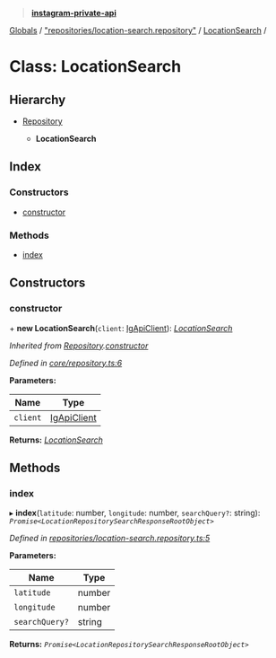 > **[instagram-private-api](../README.md)**

[Globals](../README.md) / ["repositories/location-search.repository"](../modules/_repositories_location_search_repository_.md) / [LocationSearch](_repositories_location_search_repository_.locationsearch.md) /

# Class: LocationSearch

## Hierarchy

* [Repository](_core_repository_.repository.md)

  * **LocationSearch**

## Index

### Constructors

* [constructor](_repositories_location_search_repository_.locationsearch.md#constructor)

### Methods

* [index](_repositories_location_search_repository_.locationsearch.md#index)

## Constructors

###  constructor

\+ **new LocationSearch**(`client`: [IgApiClient](_core_client_.igapiclient.md)): *[LocationSearch](_repositories_location_search_repository_.locationsearch.md)*

*Inherited from [Repository](_core_repository_.repository.md).[constructor](_core_repository_.repository.md#constructor)*

*Defined in [core/repository.ts:6](https://github.com/dilame/instagram-private-api/blob/e9c516c/src/core/repository.ts#L6)*

**Parameters:**

Name | Type |
------ | ------ |
`client` | [IgApiClient](_core_client_.igapiclient.md) |

**Returns:** *[LocationSearch](_repositories_location_search_repository_.locationsearch.md)*

## Methods

###  index

▸ **index**(`latitude`: number, `longitude`: number, `searchQuery?`: string): *`Promise<LocationRepositorySearchResponseRootObject>`*

*Defined in [repositories/location-search.repository.ts:5](https://github.com/dilame/instagram-private-api/blob/e9c516c/src/repositories/location-search.repository.ts#L5)*

**Parameters:**

Name | Type |
------ | ------ |
`latitude` | number |
`longitude` | number |
`searchQuery?` | string |

**Returns:** *`Promise<LocationRepositorySearchResponseRootObject>`*